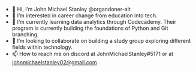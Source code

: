 - 👋 Hi, I’m John Michael Stanley @organdoner-alt 
- 👀 I’m interested in career change from education into tech.
- 🌱 I’m currently learning data analytics through Codecademy.  Their program is currently building the foundations of Python and Git branching.
- 💞️ I’m looking to collaborate on building a study group exploring different fields within technology.
- 📫 How to reach me on discord at JohnMichaelStanley#5171 or at johnmichaelstanley02@gmail.com

<!---
organdoner-alt/organdoner-alt is a ✨ special ✨ repository because its `README.md` (this file) appears on your GitHub profile.
You can click the Preview link to take a look at your changes.
--->
